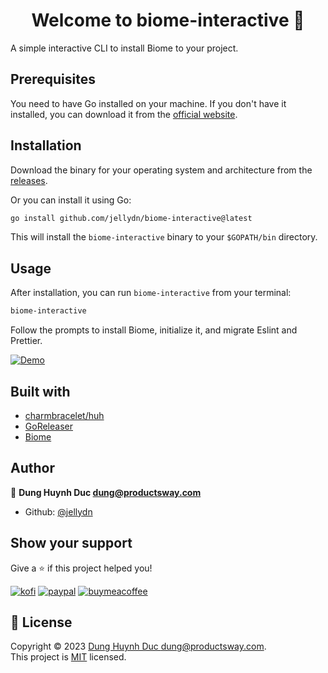 <h1 align="center">Welcome to biome-interactive 👋</h1>
<p>
  A simple interactive CLI to install Biome to your project.
</p>

## Prerequisites

You need to have Go installed on your machine. If you don't have it installed, you can download it from the [official website](https:/go.dev/dl/).

## Installation

Download the binary for your operating system and architecture from the [releases](https://github.com/jellydn/biome-interactive/releases).

Or you can install it using Go:

```bash
go install github.com/jellydn/biome-interactive@latest
```

This will install the `biome-interactive` binary to your `$GOPATH/bin` directory.

## Usage

After installation, you can run `biome-interactive` from your terminal:

```bash
biome-interactive
```

Follow the prompts to install Biome, initialize it, and migrate Eslint and Prettier.

[![Demo](https://i.gyazo.com/f8b4824b41019564a1fbbd33cd6f3fed.gif)](https://gyazo.com/f8b4824b41019564a1fbbd33cd6f3fed)

## Built with

- [charmbracelet/huh](https://github.com/charmbracelet/huh)
- [GoReleaser](https://goreleaser.com/quick-start/)
- [Biome](https://biomejs.dev/blog/biome-v1-7/)

## Author

👤 **Dung Huynh Duc <dung@productsway.com>**

- Github: [@jellydn](https://github.com/jellydn)

## Show your support

Give a ⭐️ if this project helped you!

[![kofi](https://img.shields.io/badge/Ko--fi-F16061?style=for-the-badge&logo=ko-fi&logoColor=white)](https://ko-fi.com/dunghd)
[![paypal](https://img.shields.io/badge/PayPal-00457C?style=for-the-badge&logo=paypal&logoColor=white)](https://paypal.me/dunghd)
[![buymeacoffee](https://img.shields.io/badge/Buy_Me_A_Coffee-FFDD00?style=for-the-badge&logo=buy-me-a-coffee&logoColor=black)](https://www.buymeacoffee.com/dunghd)

## 📝 License

Copyright © 2023 [Dung Huynh Duc <dung@productsway.com>](https://github.com/jelydn).<br />
This project is [MIT](https://github.com/jelydn/moleculer-connect/blob/master/LICENSE) licensed.
